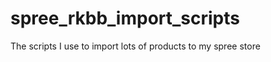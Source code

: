spree_rkbb_import_scripts
=========================

The scripts I use to import lots of products to my spree store